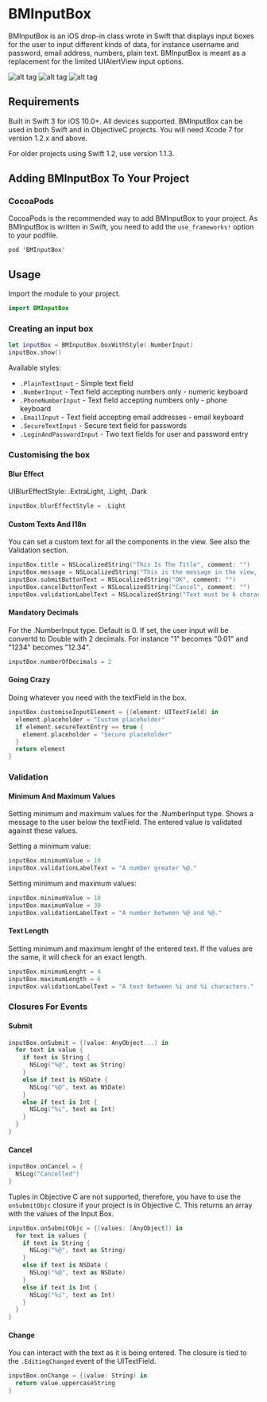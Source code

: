 # BMInputBox

BMInputBox is an iOS drop-in class wrote in Swift that displays input boxes for the user to input different kinds of data, for instance username and password, email address, numbers, plain text. BMInputBox is meant as a replacement for the limited UIAlertView input options.

![alt tag](http://blackmirror.media/wp-content/uploads/2016/04/BMInputBoxPlainText.png)
![alt tag](http://blackmirror.media/wp-content/uploads/2016/04/BMInputBoxLogin.png)
![alt tag](http://blackmirror.media/wp-content/uploads/2016/04/BMInputBoxLoginFilled.png)

## Requirements

Built in Swift 3 for iOS 10.0+. All devices supported. BMInputBox can be used in both Swift and in ObjectiveC projects. You will need Xcode 7 for version 1.2.x and above.

For older projects using Swift 1.2, use version 1.1.3.

## Adding BMInputBox To Your Project

### CocoaPods

CocoaPods is the recommended way to add BMInputBox to your project. As BMInputBox is written in Swift, you need to add the `use_frameworks!` option to your podfile.

```
pod 'BMInputBox'
```

## Usage

Import the module to your project.

```Swift
import BMInputBox
```

### Creating an input box

```Swift
let inputBox = BMInputBox.boxWithStyle(.NumberInput)
inputBox.show()
```

Available styles:
* `.PlainTextInput` - Simple text field
* `.NumberInput` - Text field accepting numbers only - numeric keyboard
* `.PhoneNumberInput` - Text field accepting numbers only - phone keyboard
* `.EmailInput` - Text field accepting email addresses -  email keyboard
* `.SecureTextInput` - Secure text field for passwords
* `.LoginAndPasswordInput` - Two text fields for user and password entry

### Customising the box

#### Blur Effect

UIBlurEffectStyle: .ExtraLight, .Light, .Dark

```Swift
inputBox.blurEffectStyle = .Light
```

#### Custom Texts And I18n

You can set a custom text for all the components in the view.
See also the Validation section.

```Swift
inputBox.title = NSLocalizedString("This Is The Title", comment: "")
inputBox.message = NSLocalizedString("This is the message in the view, can be as long as three lines.", comment: "")
inputBox.submitButtonText = NSLocalizedString("OK", comment: "")
inputBox.cancelButtonText = NSLocalizedString("Cancel", comment: "")
inputBox.validationLabelText = NSLocalizedString("Text must be 6 characters long.", comment: "")
```

#### Mandatory Decimals

For the .NumberInput type. Default is 0. If set, the user input will be convertd to Double with 2 decimals. For instance "1" becomes "0.01" and "1234" becomes "12.34".

```Swift
inputBox.numberOfDecimals = 2
```

#### Going Crazy

Doing whatever you need with the textField in the box.

```Swift
inputBox.customiseInputElement = {(element: UITextField) in
  element.placeholder = "Custom placeholder"
  if element.secureTextEntry == true {
    element.placeholder = "Secure placeholder"
  }
  return element
}
```

### Validation

#### Minimum And Maximum Values
Setting minimum and maximum values for the .NumberInput type. Shows a message to the user below the textField. The entered value is validated against these values.

Setting a minimum value:

```Swift
inputBox.minimumValue = 10
inputBox.validationLabelText = "A number greater %@."
```

Setting minimum and maximum values:

```Swift
inputBox.minimumValue = 10
inputBox.maximumValue = 30
inputBox.validationLabelText = "A number between %@ and %@."
```

#### Text Length
Setting minimum and maximum lenght of the entered text. If the values are the same, it will check for an exact length.

```Swift
inputBox.minimumLenght = 4
inputBox.maximumLength = 6
inputBox.validationLabelText = "A text between %i and %i characters."
```

### Closures For Events

#### Submit

```Swift
inputBox.onSubmit = {(value: AnyObject...) in
  for text in value {
    if text is String {
      NSLog("%@", text as String)
    }
    else if text is NSDate {
      NSLog("%@", text as NSDate)
    }
    else if text is Int {
      NSLog("%i", text as Int)
    }
  }
}
```

#### Cancel

```Swift
inputBox.onCancel = {
  NSLog("Cancelled")
}
```

Tuples in Objective C are not supported, therefore, you have to use the `onSubmitObjc` closure if your project is in Objective C. This returns an array with the values of the Input Box.

```Swift
inputBox.onSubmitObjc = {(values: [AnyObject]) in
  for text in values {
    if text is String {
      NSLog("%@", text as String)
    }
    else if text is NSDate {
      NSLog("%@", text as NSDate)
    }
    else if text is Int {
      NSLog("%i", text as Int)
    }
  }
}
```

#### Change

You can interact with the text as it is being entered. The closure is tied to the `.EditingChanged` event of the UITextField.

```Swift
inputBox.onChange = {(value: String) in
  return value.uppercaseString
}
```
